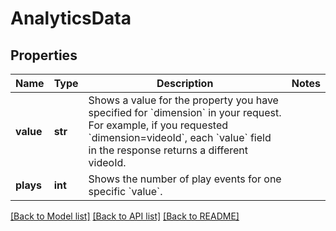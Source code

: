 # AnalyticsData

## Properties
Name | Type | Description | Notes
------------ | ------------- | ------------- | -------------
**value** | **str** | Shows a value for the property you have specified for &#x60;dimension&#x60; in your request. For example, if you requested &#x60;dimension&#x3D;videoId&#x60;, each &#x60;value&#x60; field in the response returns a different videoId. | 
**plays** | **int** | Shows the number of play events for one specific &#x60;value&#x60;. | 

[[Back to Model list]](../README.md#documentation-for-models) [[Back to API list]](../README.md#documentation-for-api-endpoints) [[Back to README]](../README.md)


